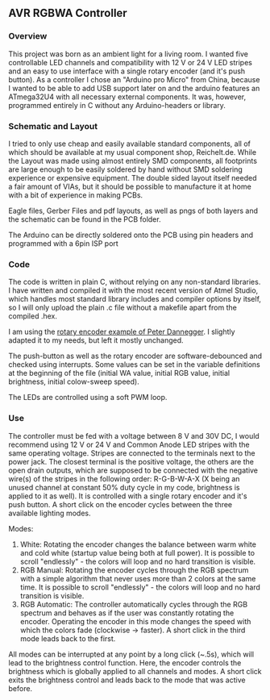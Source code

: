 ## AVR RGBWA Controller
### Overview
This project was born as an ambient light for a living room. I wanted five controllable LED channels and compatibility with 12 V or 24 V LED stripes and an easy to use interface with a single rotary encoder (and it's push button). As a controller I chose an "Arduino pro Micro" from China, because I wanted to be able to add USB support later on and the arduino features an ATmega32U4 with all necessary external components. It was, however, programmed entirely in C without any Arduino-headers or library.

### Schematic and Layout
I tried to only use cheap and easily available standard components, all of which should be available at my usual component shop, Reichelt.de.
While the Layout was made using almost entirely SMD components, all footprints are large enough to be easily soldered by hand without SMD soldering experience or expensive equipment.
The double sided layout itself needed a fair amount of VIAs, but it should be possible to manufacture it at home with a bit of experience in making PCBs.

Eagle files, Gerber Files and pdf layouts, as well as pngs of both layers and the schematic can be found in the PCB folder.

The Arduino can be directly soldered onto the PCB using pin headers and programmed with a 6pin ISP port

### Code
The code is written in plain C, without relying on any non-standard libraries. I have written and compiled it with the most recent version of Atmel Studio, which handles most standard library includes and compiler options by itself, so I will only upload the plain .c file without a makefile apart from the compiled .hex.

I am using the [rotary encoder example of Peter Dannegger](https://www.mikrocontroller.net/articles/Drehgeber "microcontroller.net"). I slightly adapted it to my needs, but left it mostly unchanged.

The push-button as well as the rotary encoder are software-debounced and checked using interrupts.
Some values can be set in the variable definitions at the beginning of the file (initial WA value, initial RGB value, initial brightness, initial colow-sweep speed).

The LEDs are controlled using a soft PWM loop.

### Use
The controller must be fed with a voltage between 8 V and 30V DC, I would recommend using 12 V or 24 V and Common Anode LED stripes with the same operating voltage. Stripes are connected to the terminals next to the power jack. The closest terminal is the positive voltage, the others are the open drain outputs, which are supposed to be connected with the negative wire(s) of the stripes in the following order: R-G-B-W-A-X (X being an unused channel at constant 50% duty cycle in my code, brightness is applied to it as well).
It is controlled with a single rotary encoder and it's push button. A short click on the encoder cycles between the three available lighting modes.

Modes:
1. White: Rotating the encoder changes the balance between warm white and cold white (startup value being both at full power). It is possible to scroll "endlessly" - the colors will loop and no hard transition is visible.
2. RGB Manual: Rotating the encoder cycles through the RGB spectrum with a simple algorithm that never uses more than 2 colors at the same time. It is possible to scroll "endlessly" - the colors will loop and no hard transition is visible.
3. RGB Automatic: The controller automatically cycles through the RGB spectrum and behaves as if the user was constantly rotating the encoder. Operating the encoder in this mode changes the speed with which the colors fade (clockwise -> faster).
A short click in the third mode leads back to the first.

All modes can be interrupted at any point by a long click (~.5s), which will lead to the brightness control function. Here, the encoder controls the brightness which is globally applied to all channels and modes. A short click exits the brightness control and leads back to the mode that was active before.
